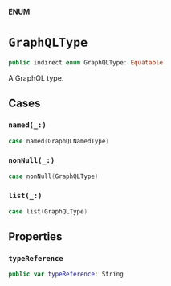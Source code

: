 **ENUM**

# `GraphQLType`

```swift
public indirect enum GraphQLType: Equatable
```

A GraphQL type.

## Cases
### `named(_:)`

```swift
case named(GraphQLNamedType)
```

### `nonNull(_:)`

```swift
case nonNull(GraphQLType)
```

### `list(_:)`

```swift
case list(GraphQLType)
```

## Properties
### `typeReference`

```swift
public var typeReference: String
```
